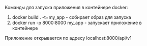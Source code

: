 Команды для запуска приложения в контейнере docker:

1. docker build . -t=my_app - собирает образ для запуска
2. docker run -p 8000:8000 my_app - запускает приложение в контейнере

Приложение открывается по адресу localhost:8000/api/v1